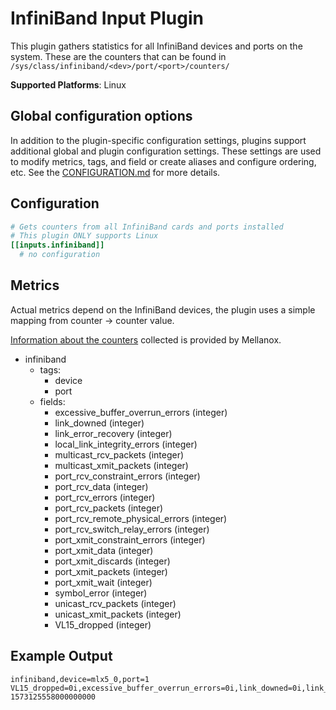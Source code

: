 # InfiniBand Input Plugin

This plugin gathers statistics for all InfiniBand devices and ports on the
system. These are the counters that can be found in
`/sys/class/infiniband/<dev>/port/<port>/counters/`

**Supported Platforms**: Linux

## Global configuration options <!-- @/docs/includes/plugin_config.md -->

In addition to the plugin-specific configuration settings, plugins support
additional global and plugin configuration settings. These settings are used to
modify metrics, tags, and field or create aliases and configure ordering, etc.
See the [CONFIGURATION.md][CONFIGURATION.md] for more details.

[CONFIGURATION.md]: ../../../docs/CONFIGURATION.md#plugins

## Configuration

```toml @sample.conf
# Gets counters from all InfiniBand cards and ports installed
# This plugin ONLY supports Linux
[[inputs.infiniband]]
  # no configuration
```

## Metrics

Actual metrics depend on the InfiniBand devices, the plugin uses a simple
mapping from counter -> counter value.

[Information about the counters][counters] collected is provided by Mellanox.

[counters]: https://community.mellanox.com/s/article/understanding-mlx5-linux-counters-and-status-parameters

- infiniband
  - tags:
    - device
    - port
  - fields:
    - excessive_buffer_overrun_errors (integer)
    - link_downed (integer)
    - link_error_recovery (integer)
    - local_link_integrity_errors (integer)
    - multicast_rcv_packets (integer)
    - multicast_xmit_packets (integer)
    - port_rcv_constraint_errors (integer)
    - port_rcv_data (integer)
    - port_rcv_errors (integer)
    - port_rcv_packets (integer)
    - port_rcv_remote_physical_errors (integer)
    - port_rcv_switch_relay_errors (integer)
    - port_xmit_constraint_errors (integer)
    - port_xmit_data (integer)
    - port_xmit_discards (integer)
    - port_xmit_packets (integer)
    - port_xmit_wait (integer)
    - symbol_error (integer)
    - unicast_rcv_packets (integer)
    - unicast_xmit_packets (integer)
    - VL15_dropped (integer)

## Example Output

```shell
infiniband,device=mlx5_0,port=1 VL15_dropped=0i,excessive_buffer_overrun_errors=0i,link_downed=0i,link_error_recovery=0i,local_link_integrity_errors=0i,multicast_rcv_packets=0i,multicast_xmit_packets=0i,port_rcv_constraint_errors=0i,port_rcv_data=237159415345822i,port_rcv_errors=0i,port_rcv_packets=801977655075i,port_rcv_remote_physical_errors=0i,port_rcv_switch_relay_errors=0i,port_xmit_constraint_errors=0i,port_xmit_data=238334949937759i,port_xmit_discards=0i,port_xmit_packets=803162651391i,port_xmit_wait=4294967295i,symbol_error=0i,unicast_rcv_packets=801977655075i,unicast_xmit_packets=803162651391i 1573125558000000000
```
